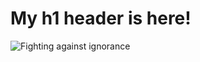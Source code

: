 # My h1 header is here!
![Fighting against ignorance](https://easydrawingguides.com/wp-content/uploads/2018/04/how-to-draw-a-knight-featured-image-1200.png)

